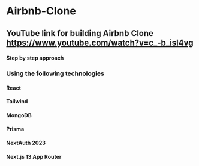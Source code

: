 # Airbnb-Clone
## YouTube link for building Airbnb Clone https://www.youtube.com/watch?v=c_-b_isI4vg
#### Step by step approach
### Using the following technologies
#### React
#### Tailwind
#### MongoDB
#### Prisma
#### NextAuth 2023
#### Next.js 13 App Router
